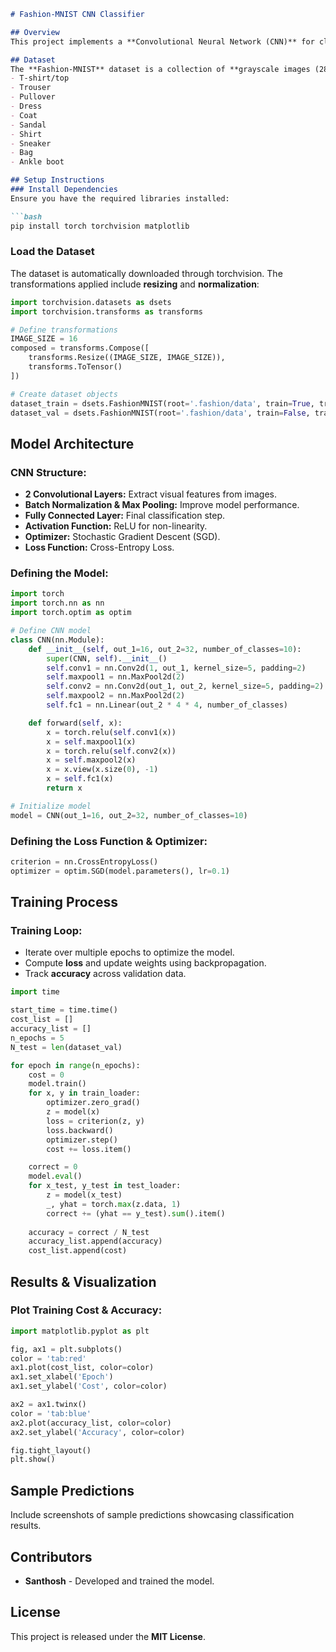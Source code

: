 
```markdown
# Fashion-MNIST CNN Classifier

## Overview
This project implements a **Convolutional Neural Network (CNN)** for classifying images in the **Fashion-MNIST** dataset using **PyTorch**. The dataset consists of **10 fashion categories**, and the goal is to train a deep learning model for accurate classification.

## Dataset
The **Fashion-MNIST** dataset is a collection of **grayscale images (28x28 pixels)** representing different clothing items. The 10 classes include:
- T-shirt/top
- Trouser
- Pullover
- Dress
- Coat
- Sandal
- Shirt
- Sneaker
- Bag
- Ankle boot

## Setup Instructions
### Install Dependencies
Ensure you have the required libraries installed:

```bash
pip install torch torchvision matplotlib
```

### Load the Dataset
The dataset is automatically downloaded through torchvision. The transformations applied include **resizing** and **normalization**:

```python
import torchvision.datasets as dsets
import torchvision.transforms as transforms

# Define transformations
IMAGE_SIZE = 16
composed = transforms.Compose([
    transforms.Resize((IMAGE_SIZE, IMAGE_SIZE)),
    transforms.ToTensor()
])

# Create dataset objects
dataset_train = dsets.FashionMNIST(root='.fashion/data', train=True, transform=composed, download=True)
dataset_val = dsets.FashionMNIST(root='.fashion/data', train=False, transform=composed, download=True)
```

## Model Architecture
### CNN Structure:
- **2 Convolutional Layers:** Extract visual features from images.
- **Batch Normalization & Max Pooling:** Improve model performance.
- **Fully Connected Layer:** Final classification step.
- **Activation Function:** ReLU for non-linearity.
- **Optimizer:** Stochastic Gradient Descent (SGD).
- **Loss Function:** Cross-Entropy Loss.

### Defining the Model:
```python
import torch
import torch.nn as nn
import torch.optim as optim

# Define CNN model
class CNN(nn.Module):
    def __init__(self, out_1=16, out_2=32, number_of_classes=10):
        super(CNN, self).__init__()
        self.conv1 = nn.Conv2d(1, out_1, kernel_size=5, padding=2)
        self.maxpool1 = nn.MaxPool2d(2)
        self.conv2 = nn.Conv2d(out_1, out_2, kernel_size=5, padding=2)
        self.maxpool2 = nn.MaxPool2d(2)
        self.fc1 = nn.Linear(out_2 * 4 * 4, number_of_classes)

    def forward(self, x):
        x = torch.relu(self.conv1(x))
        x = self.maxpool1(x)
        x = torch.relu(self.conv2(x))
        x = self.maxpool2(x)
        x = x.view(x.size(0), -1)
        x = self.fc1(x)
        return x

# Initialize model
model = CNN(out_1=16, out_2=32, number_of_classes=10)
```

### Defining the Loss Function & Optimizer:
```python
criterion = nn.CrossEntropyLoss()
optimizer = optim.SGD(model.parameters(), lr=0.1)
```

## Training Process
### Training Loop:
- Iterate over multiple epochs to optimize the model.
- Compute **loss** and update weights using backpropagation.
- Track **accuracy** across validation data.

```python
import time

start_time = time.time()
cost_list = []
accuracy_list = []
n_epochs = 5
N_test = len(dataset_val)

for epoch in range(n_epochs):
    cost = 0
    model.train()
    for x, y in train_loader:
        optimizer.zero_grad()
        z = model(x)
        loss = criterion(z, y)
        loss.backward()
        optimizer.step()
        cost += loss.item()

    correct = 0
    model.eval()
    for x_test, y_test in test_loader:
        z = model(x_test)
        _, yhat = torch.max(z.data, 1)
        correct += (yhat == y_test).sum().item()
    
    accuracy = correct / N_test
    accuracy_list.append(accuracy)
    cost_list.append(cost)
```

## Results & Visualization
### Plot Training Cost & Accuracy:
```python
import matplotlib.pyplot as plt

fig, ax1 = plt.subplots()
color = 'tab:red'
ax1.plot(cost_list, color=color)
ax1.set_xlabel('Epoch')
ax1.set_ylabel('Cost', color=color)

ax2 = ax1.twinx()
color = 'tab:blue'
ax2.plot(accuracy_list, color=color)
ax2.set_ylabel('Accuracy', color=color)

fig.tight_layout()
plt.show()
```

## Sample Predictions
Include screenshots of sample predictions showcasing classification results.

## Contributors
- **Santhosh** - Developed and trained the model.

## License
This project is released under the **MIT License**.

